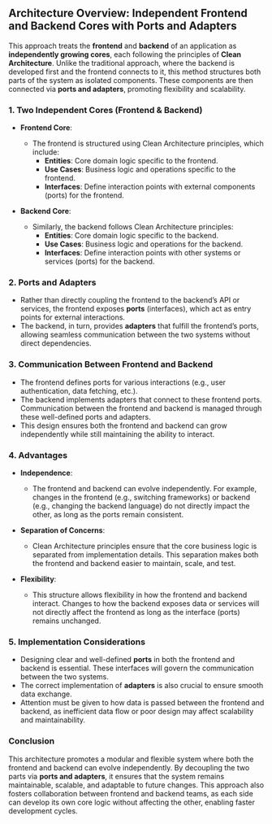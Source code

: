 

## Architecture Overview: Independent Frontend and Backend Cores with Ports and Adapters

This approach treats the **frontend** and **backend** of an application as **independently growing cores**, each following the principles of **Clean Architecture**. Unlike the traditional approach, where the backend is developed first and the frontend connects to it, this method structures both parts of the system as isolated components. These components are then connected via **ports and adapters**, promoting flexibility and scalability.

### 1. Two Independent Cores (Frontend & Backend)

- **Frontend Core**: 
   - The frontend is structured using Clean Architecture principles, which include:
     - **Entities**: Core domain logic specific to the frontend.
     - **Use Cases**: Business logic and operations specific to the frontend.
     - **Interfaces**: Define interaction points with external components (ports) for the frontend.
  
- **Backend Core**: 
   - Similarly, the backend follows Clean Architecture principles:
     - **Entities**: Core domain logic specific to the backend.
     - **Use Cases**: Business logic and operations for the backend.
     - **Interfaces**: Define interaction points with other systems or services (ports) for the backend.

### 2. Ports and Adapters

- Rather than directly coupling the frontend to the backend’s API or services, the frontend exposes **ports** (interfaces), which act as entry points for external interactions.
- The backend, in turn, provides **adapters** that fulfill the frontend’s ports, allowing seamless communication between the two systems without direct dependencies.

### 3. Communication Between Frontend and Backend

- The frontend defines ports for various interactions (e.g., user authentication, data fetching, etc.).
- The backend implements adapters that connect to these frontend ports. Communication between the frontend and backend is managed through these well-defined ports and adapters.
- This design ensures both the frontend and backend can grow independently while still maintaining the ability to interact.

### 4. Advantages

- **Independence**: 
   - The frontend and backend can evolve independently. For example, changes in the frontend (e.g., switching frameworks) or backend (e.g., changing the backend language) do not directly impact the other, as long as the ports remain consistent.
  
- **Separation of Concerns**: 
   - Clean Architecture principles ensure that the core business logic is separated from implementation details. This separation makes both the frontend and backend easier to maintain, scale, and test.

- **Flexibility**: 
   - This structure allows flexibility in how the frontend and backend interact. Changes to how the backend exposes data or services will not directly affect the frontend as long as the interface (ports) remains unchanged.

### 5. Implementation Considerations

- Designing clear and well-defined **ports** in both the frontend and backend is essential. These interfaces will govern the communication between the two systems.
- The correct implementation of **adapters** is also crucial to ensure smooth data exchange.
- Attention must be given to how data is passed between the frontend and backend, as inefficient data flow or poor design may affect scalability and maintainability.

### Conclusion

This architecture promotes a modular and flexible system where both the frontend and backend can evolve independently. By decoupling the two parts via **ports and adapters**, it ensures that the system remains maintainable, scalable, and adaptable to future changes. This approach also fosters collaboration between frontend and backend teams, as each side can develop its own core logic without affecting the other, enabling faster development cycles.

